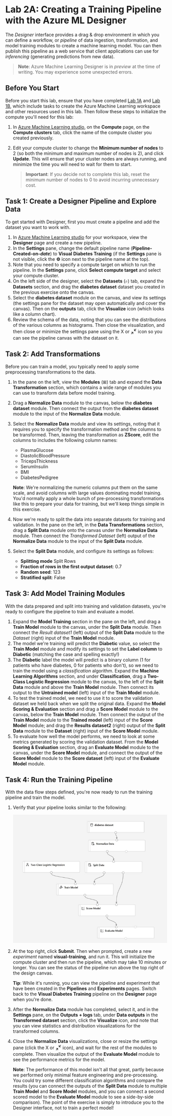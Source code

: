 # Lab 2A: Creating a Training Pipeline with the Azure ML Designer

The *Designer* interface provides a drag & drop environment in which you can define a workflow, or *pipeline* of data ingestion, transformation, and model training modules to create a machine learning model. You can then publish this pipeline as a web service that client applications can use for *inferencing* (generating predictions from new data).

> **Note**: Azure Machine Learning Designer is in *preview* at the time of writing. You may experience some unexpected errors.

## Before You Start

Before you start this lab, ensure that you have completed [Lab 1A](Lab01A.md) and [Lab 1B](Lab01B.md), which include tasks to create the Azure Machine Learning workspace and other resources used in this lab. Then follow these steps to initialize the compute you'll need for this lab:

1. In [Azure Machine Learning studio](https://ml.azure.com), on the **Compute** page, on the **Compute clusters** tab, click the name of the compute cluster you created previously.
2. Edit your compute cluster to change the **Minimum number of nodes** to 2 (so both the minimum and maximum number of nodes is 2), and click **Update**. This will ensure that your cluster nodes are always running, and minimize the time you will need to wait for them to start.

    > **Important**: If you decide not to complete this lab, reset the minimum number of nodes to 0 to avoid incurring unnecessary cost.

## Task 1: Create a Designer Pipeline and Explore Data

To get started with Designer, first you must create a pipeline and add the dataset you want to work with.

1. In [Azure Machine Learning studio](https://ml.azure.com) for your workspace, view the **Designer** page and create a new pipeline.
2. In the **Settings** pane, change the default pipeline name (**Pipeline-Created-on-*date***) to **Visual Diabetes Training** (if the **Settings** pane is not visible, click the **&#9881;** icon next to the pipeline name at the top).
3. Note that you need to specify a compute target on which to run the pipeline. In the **Settings** pane, click **Select compute target** and select your compute cluster.
4. On the left side of the designer, select the **Datasets** (&#8981;) tab, expand the **Datasets** section, and drag the **diabetes dataset** dataset you created in the previous exercise onto the canvas.
5. Select the **diabetes dataset** module on the canvas, and view its settings (the settings pane for the dataset may open automatically and cover the canvas). Then on the **outputs** tab, click the **Visualize** icon (which looks like a column chart).
6. Review the schema of the data, noting that you can see the distributions of the various columns as histograms. Then close the visualization, and then close or minimize the settings pane using the X or **<sub>&#8599;</sub><sup>&#8601;</sup>** icon so you can see the pipeline canvas with the dataset on it.

## Task 2: Add Transformations

Before you can train a model, you typically need to apply some preprocessing transformations to the data.

1. In the pane on the left, view the **Modules** (&#8862;) tab and expand the **Data Transformation** section, which contains a wide range of modules you can use to transform data before model training.
2. Drag a **Normalize Data** module to the canvas, below the **diabetes dataset** module. Then connect the output from the **diabetes dataset** module to the input of the **Normalize Data** module.
3. Select the **Normalize Data** module and view its settings, noting that it requires you to specify the transformation method and the columns to be transformed. Then, leaving the transformation as **ZScore**, edit the columns to includes the following column names:
    * PlasmaGlucose
    * DiastolicBloodPressure
    * TricepsThickness
    * SerumInsulin
    * BMI
    * DiabetesPedigree

    **Note**: We're normalizing the numeric columns put them on the same scale, and avoid columns with large values dominating model training. You'd normally apply a whole bunch of pre-processing transformations like this to prepare your data for training, but we'll keep things simple in this exercise.

4. Now we're ready to split the data into separate datasets for training and validation. In the pane on the left, in the **Data Transformations** section, drag a **Split Data** module onto the canvas under the **Normalize Data** module. Then connect the *Transformed Dataset* (left) output of the **Normalize Data** module to the input of the **Split Data** module.
5. Select the **Split Data** module, and configure its settings as follows:
    * **Splitting mode** Split Rows
    * **Fraction of rows in the first output dataset**: 0.7
    * **Random seed**: 123
    * **Stratified split**: False

## Task 3: Add Model Training Modules

With the data prepared and split into training and validation datasets, you're ready to configure the pipeline to train and evaluate a model.

1. Expand the **Model Training** section in the pane on the left, and drag a **Train Model** module to the canvas, under the **Split Data** module. Then connect the *Result dataset1* (left) output of the **Split Data** module to the *Dataset* (right) input of the **Train Model** module.
2. The model we're training will predict the **Diabetic** value, so select the **Train Model** module and modify its settings to set the **Label column** to  **Diabetic** (matching the case and spelling exactly!)
3. The **Diabetic** label the model will predict is a binary column (1 for patients who have diabetes, 0 for patients who don't), so we need to train the model using a *classification* algorithm. Expand the **Machine Learning Algorithms** section, and under **Classification**, drag a **Two-Class Logistic Regression** module to the canvas, to the left of the **Split Data** module and above the **Train Model** module. Then connect its output to the **Untrained model** (left) input of the **Train Model** module.
4. To test the trained model, we need to use it to score the validation dataset we held back when we split the original data. Expand the **Model Scoring & Evaluation** section and drag a **Score Model** module to the canvas, below the **Train Model** module. Then connect the output of the **Train Model** module to the **Trained model** (left) input of the **Score Model** module; and drag the **Results dataset2** (right) output of the **Split Data** module to the **Dataset** (right) input of the **Score Model** module.
5. To evaluate how well the model performs, we need to look at some metrics generated by scoring the validation dataset. From the **Model Scoring & Evaluation** section, drag an **Evaluate Model** module to the canvas, under the **Score Model** module, and connect the output of the **Score Model** module to the **Score dataset** (left) input of the **Evaluate Model** module.

## Task 4:  Run the Training Pipeline

With the data flow steps defined, you're now ready to run the training pipeline and train the model.

1. Verify that your pipeline looks similar to the following:

    ![Visual Training Pipeline](images/visual-training.jpg)

2. At the top right, click **Submit**. Then when prompted, create a new *experiment* named **visual-training**, and run it.  This will initialize the compute cluster and then run the pipeline, which may take 10 minutes or longer. You  can see the status of the pipeline run above the top right of the design canvas.

    **Tip**: While it's running, you can view the pipeline and experiment that have been created in the **Pipelines** and **Experiments** pages. Switch back to the **Visual Diabetes Training** pipeline on the **Designer** page when you're done.

3. After the **Normalize Data** module has completed, select it, and in the **Settings** pane, on the **Outputs + logs** tab, under **Data outputs** in the **Transformed dataset** section, click the **Visualize** icon, and note that you can view statistics and distribution visualizations for the transformed columns.
4. Close the **Normalize Data** visualizations, close or resize the settings pane (click the X or **<sub>&#8599;</sub><sup>&#8601;</sup>** icon), and wait for the rest of the modules to complete. Then visualize the output of the **Evaluate Model** module to see the performance metrics for the model.

    **Note**: The performance of this model isn't all that great, partly because we performed only minimal feature engineering and pre-processing. You could try some different classification algorithms and compare the results (you can connect the outputs of the **Split Data** module to multiple **Train Model** and **Score Model** modules, and you can connect a second scored model to the **Evaluate Model** module to see a side-by-side comparison). The point of the exercise is simply to introduce you to the Designer interface, not to train a perfect model!
